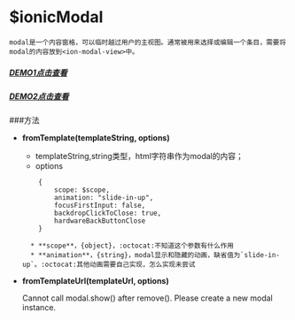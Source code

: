 # $ionicModal

    modal是一个内容窗格，可以临时越过用户的主视图。通常被用来选择或编辑一个条目，需要将modal的内容放到<ion-modal-view>中。
    
##### [DEMO1点击查看](http://xinhualufang-org.github.io/ionic/Components-Modal/demo1.html)

##### [DEMO2点击查看](http://xinhualufang-org.github.io/ionic/Components-Modal/demo2.html)

###方法

* **fromTemplate(templateString, options)**
    * templateString,string类型，html字符串作为modal的内容；
    * options
    ```
        {
            scope: $scope,
            animation: "slide-in-up",
            focusFirstInput: false,
            backdropClickToClose: true,
            hardwareBackButtonClose
        }
    ```
    
        * **scope**，{object}，:octocat:不知道这个参数有什么作用
        * **animation**，{string}，modal显示和隐藏的动画，缺省值为`slide-in-up`。:octocat:其他动画需要自己实现，怎么实现未尝试
    


* **fromTemplateUrl(templateUrl, options)**


    Cannot call modal.show() after remove(). Please create a new modal instance.
